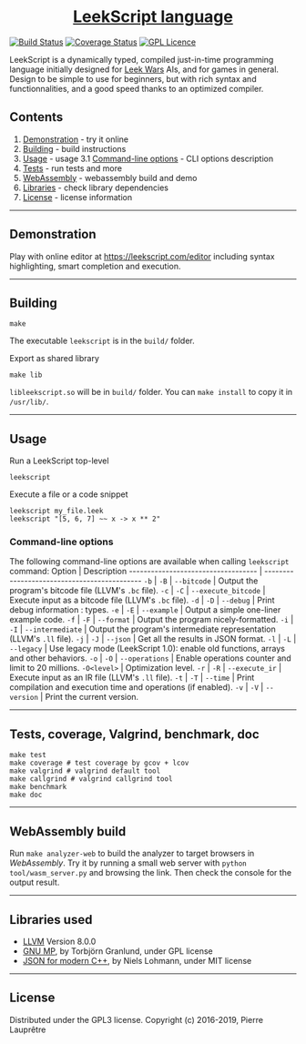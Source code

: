 <div align="center">
    <h1>
        <a href="https://leekscript.com">LeekScript language</a>
    </h1>
</div>

[![Build Status](https://travis-ci.org/leek-wars/leekscript.svg?branch=master)](https://travis-ci.org/leek-wars/leekscript)
[![Coverage Status](https://coveralls.io/repos/github/leek-wars/leekscript/badge.svg?branch=master)](https://coveralls.io/github/leek-wars/leekscript?branch=master)
[![GPL Licence](https://badges.frapsoft.com/os/gpl/gpl.svg?v=103)](https://opensource.org/licenses/GPL-3.0/)

LeekScript is a dynamically typed, compiled just-in-time programming language initially designed for [Leek Wars](https://leekwars.com) AIs, and for games in general. Design to be simple to use for beginners, but with rich syntax and functionnalities, and a good speed thanks to an optimized compiler.

## Contents
1. [Demonstration](#demonstration) - try it online
2. [Building](#building) - build instructions
3. [Usage](#usage) - usage
  3.1 [Command-line options](#command-line-options) - CLI options description
4. [Tests](#tests-coverage-valgrind-benchmark-doc) - run tests and more
5. [WebAssembly](#webassembly) - webassembly build and demo
6. [Libraries](#libraries-used) - check library dependencies
7. [License](#license) - license information
---

## Demonstration

Play with online editor at https://leekscript.com/editor including syntax highlighting, smart completion and execution.

---

## Building
```
make
```
The executable `leekscript` is in the `build/` folder.

Export as shared library
```
make lib
```
`libleekscript.so` will be in `build/` folder. You can `make install` to copy it in `/usr/lib/`.

---

## Usage
Run a LeekScript top-level
```
leekscript
```
Execute a file or a code snippet
```
leekscript my_file.leek
leekscript "[5, 6, 7] ~~ x -> x ** 2"
```

### Command-line options
The following command-line options are available when calling `leekscript` command:
Option                              | Description
----------------------------------- | --------------------------------------------
`-b` \| `-B` \| `--bitcode`         | Output the program's bitcode file (LLVM's `.bc` file).
`-c` \| `-C` \| `--execute_bitcode` | Execute input as a bitcode file (LLVM's `.bc` file).
`-d` \| `-D` \| `--debug`           | Print debug information : types.
`-e` \| `-E` \| `--example`         | Output a simple one-liner example code.
`-f` \| `-F` \| `--format`          | Output the program nicely-formatted.
`-i` \| `-I` \| `--intermediate`    | Output the program's intermediate representation (LLVM's `.ll` file).
`-j` \| `-J` \| `--json`	        | Get all the results in JSON format.
`-l` \| `-L` \| `--legacy`          | Use legacy mode (LeekScript 1.0): enable old functions, arrays and other behaviors.
`-o` \| `-O` \| `--operations`      | Enable operations counter and limit to 20 millions.
`-O<level>`                         | Optimization level.
`-r` \|  `-R` \| `--execute_ir`     | Execute input as an IR file (LLVM's `.ll` file).
`-t` \| `-T` \| `--time`	        | Print compilation and execution time and operations (if enabled).
`-v` \| `-V` \| `--version`         | Print the current version.

---

## Tests, coverage, Valgrind, benchmark, doc
```shell
make test
make coverage # test coverage by gcov + lcov
make valgrind # valgrind default tool
make callgrind # valgrind callgrind tool
make benchmark
make doc
```

---

## WebAssembly build
Run `make analyzer-web` to build the analyzer to target browsers in *WebAssembly*. Try it by running a small web server with `python tool/wasm_server.py` and browsing the link. Then check the console for the output result.

---

## Libraries used
* [LLVM](https://llvm.org/) Version 8.0.0
* [GNU MP](https://gmplib.org/), by Torbjörn Granlund, under GPL license
* [JSON for modern C++](https://github.com/nlohmann/json), by Niels Lohmann, under MIT license

---

## License
Distributed under the GPL3 license. Copyright (c) 2016-2019, Pierre Lauprêtre
